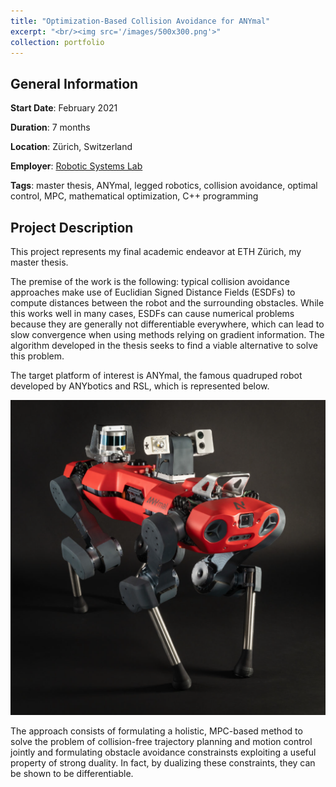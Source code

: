 ```yaml
---
title: "Optimization-Based Collision Avoidance for ANYmal"
excerpt: "<br/><img src='/images/500x300.png'>"
collection: portfolio
---
```


## General Information

**Start Date**: February 2021

**Duration**: 7 months

**Location**: Zürich, Switzerland

**Employer**: [Robotic Systems Lab](https://rsl.ethz.ch/)

**Tags**: master thesis, ANYmal, legged robotics, collision avoidance, optimal control, MPC, mathematical optimization, C++ programming

## Project Description

This project represents my final academic endeavor at ETH Zürich, my master thesis.

The premise of the work is the following: typical collision avoidance approaches make use of Euclidian Signed Distance Fields (ESDFs) to compute distances between the robot and the surrounding obstacles. While this works well in many cases, ESDFs can cause numerical problems because they are generally not differentiable everywhere, which can lead to slow convergence when using methods relying on gradient information. The algorithm developed in the thesis seeks to find a viable alternative to solve this problem.

The target platform of interest is ANYmal, the famous quadruped robot developed by ANYbotics and RSL, which is represented below.

<p align="center">
  <img src="/images/anymal.png", alt="ANYmal" />
</p>

The approach consists of formulating a holistic, MPC-based method to solve the problem of collision-free trajectory planning and motion control jointly and formulating obstacle avoidance constrainsts exploiting a useful property of strong duality. In fact, by dualizing these constraints, they can be shown to be differentiable.
